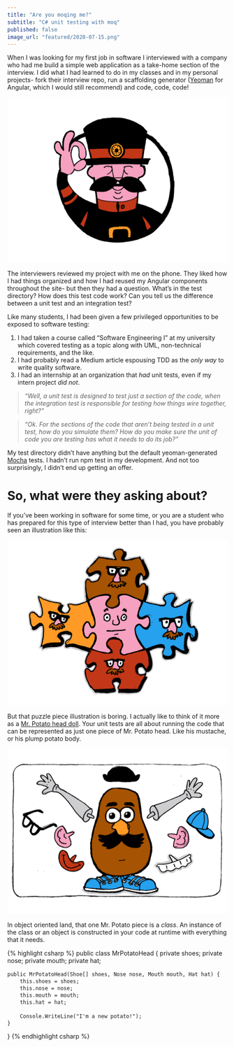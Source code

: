 ```yaml
---
title: "Are you moqing me?"
subtitle: "C# unit testing with moq"
published: false
image_url: "featured/2020-07-15.png"
---
```

When I was looking for my first job in software I interviewed with a company who had me build a simple web application as a take-home section of the interview. I did what I had learned to do in my classes and in my personal projects- fork their interview repo, run a scaffolding generator ([Yeoman](https://yeoman.io/) for Angular, which I would still recommend) and code, code, code!

![Hand-drawn Yeoman logo](/assets/images/posts/2020-07-15/1.png)

The interviewers reviewed my project with me on the phone. They liked how I had things organized and how I had reused my Angular components throughout the site- but then they had a question. What’s in the test directory? How does this test code work? Can you tell us the difference between a unit test and an integration test?

Like many students, I had been given a few privileged opportunities to be exposed to software testing:
1. I had taken a course called “Software Engineering I” at my university which covered testing as a topic along with UML, non-technical requirements, and the like.
2. I had probably read a Medium article espousing TDD as the *only way* to write quality software.
3. I had an internship at an organization that *had* unit tests, even if my intern project *did not*.

> *“Well, a unit test is designed to test just a section of the code, when the integration test is responsible for testing how things wire together, right?”*

> *“Ok. For the sections of the code that aren’t being tested in a unit test, how do you simulate them? How do you make sure the unit of code you are testing has what it needs to do its job?”*

My test directory didn’t have anything but the default yeoman-generated [Mocha](https://mochajs.org/) tests. I hadn’t run npm test in my development. And not too surprisingly, I didn’t end up getting an offer.

# So, what were they asking about?

If you’ve been working in software for some time, or you are a student who has prepared for this type of interview better than I had, you have probably seen an illustration like this:

![Puzzle pieces with disguises](/assets/images/posts/2020-07-15/2.png)

But that puzzle piece illustration is boring. I actually like to think of it more as a [Mr. Potato head doll](https://www.amazon.com/Mr-Potato-Head-Story-Classic/dp/B003C1MW4Q). Your unit tests are all about running the code that can be represented as just one piece of Mr. Potato head. Like his mustache, or his plump potato body.

![Disassembled Mr. Potato Head](/assets/images/posts/2020-07-15/3.png)

In object oriented land, that one Mr. Potato piece is a *class*. An instance of the class or an object is constructed in your code at runtime with everything that it needs.

{% highlight csharp %}
public class MrPotatoHead {
    private shoes;
    private nose;
    private mouth;
    private hat;

    public MrPotatoHead(Shoe[] shoes, Nose nose, Mouth mouth, Hat hat) {
        this.shoes = shoes;
        this.nose = nose;
        this.mouth = mouth;
        this.hat = hat;

        Console.WriteLine("I'm a new potato!");
    }
}
{% endhighlight csharp %}
